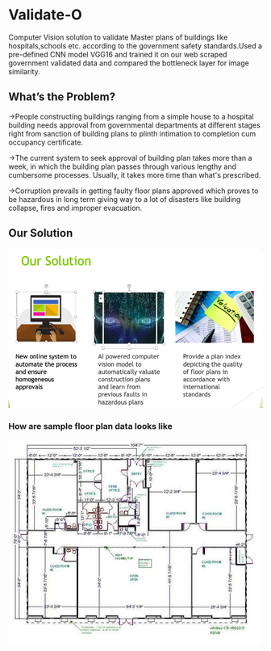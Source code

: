 # Validate-O
Computer Vision solution to validate Master plans of buildings like hospitals,schools etc. according to the government safety standards.Used a pre-defined CNN model VGG16 and trained it on our web scraped government validated data and compared the bottleneck layer for image similarity.

## What’s the Problem?
->People constructing buildings ranging from a simple house to a hospital building needs approval from governmental departments at different stages right from sanction of building plans to plinth intimation to completion cum occupancy certificate.

->The current system to seek approval of building plan takes more than a week, in which the building plan passes through various lengthy and cumbersome processes. Usually, it takes more time than what's prescribed.

->Corruption prevails in getting faulty floor plans approved which proves to be hazardous in long term giving way to a lot of disasters like building collapse, fires and improper evacuation.


## Our Solution
![alt text](https://github.com/tanishg98/Validate-O/blob/master/Screen%20Shot%202019-04-23%20at%204.58.54%20PM.png)

### How are sample floor plan data looks like
![alt text](https://github.com/tanishg98/Validate-O/blob/master/schools_lake_plan.jpg)
